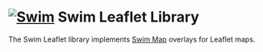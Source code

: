# [![Swim](https://docs.swimos.org/readme/breach-marlin-blue-wide.svg)](https://www.swimos.org) Swim Leaflet Library

The Swim Leaflet library implements [Swim Map][map] overlays for Leaflet maps.

[map]: https://github.com/swimos/swim-js/tree/main/swim-maps/@swim/map
